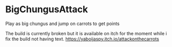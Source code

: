 # BigChungusAttack
Play as big chungus and jump on carrots to get points

The build is currently broken but it is available on itch for the moment while i fix the build not having text.
https://yaboijaspy.itch.io/attackonthecarrots
